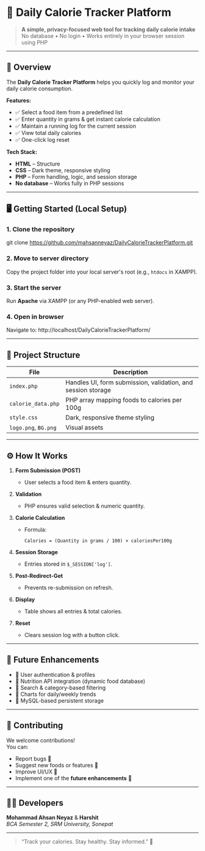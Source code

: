# 🥗 Daily Calorie Tracker Platform

> **A simple, privacy-focused web tool for tracking daily calorie intake**  
> No database • No login • Works entirely in your browser session using PHP

---

## 📌 Overview  

The **Daily Calorie Tracker Platform** helps you quickly log and monitor your daily calorie consumption.

**Features:**
- ✅ Select a food item from a predefined list
- ✅ Enter quantity in grams & get instant calorie calculation
- ✅ Maintain a running log for the current session
- ✅ View total daily calories
- ✅ One-click log reset

**Tech Stack:**
- **HTML** – Structure
- **CSS** – Dark theme, responsive styling
- **PHP** – Form handling, logic, and session storage
- **No database** – Works fully in PHP sessions

---

## 🖥️ Getting Started (Local Setup)

### 1. Clone the repository
git clone https://github.com/mahsanneyaz/DailyCalorieTrackerPlatform.git

### 2. Move to server directory  
Copy the project folder into your local server's root (e.g., `htdocs` in XAMPP).

### 3. Start the server  
Run **Apache** via XAMPP (or any PHP-enabled web server).

### 4. Open in browser  
Navigate to:
http://localhost/DailyCalorieTrackerPlatform/

---

## 📂 Project Structure

| File                | Description |
|---------------------|-------------|
| `index.php`         | Handles UI, form submission, validation, and session storage |
| `calorie_data.php`  | PHP array mapping foods to calories per 100g |
| `style.css`         | Dark, responsive theme styling |
| `logo.png`, `BG.png`| Visual assets |

---

## ⚙️ How It Works

1. **Form Submission (POST)**  
   - User selects a food item & enters quantity.
   
2. **Validation**  
   - PHP ensures valid selection & numeric quantity.

3. **Calorie Calculation**  
   - Formula:  
     ```
     Calories = (Quantity in grams / 100) × caloriesPer100g
     ```

4. **Session Storage**  
   - Entries stored in `$_SESSION['log']`.
   
5. **Post-Redirect-Get**  
   - Prevents re-submission on refresh.

6. **Display**  
   - Table shows all entries & total calories.

7. **Reset**  
   - Clears session log with a button click.

---

## 🌟 Future Enhancements

- 🔹 User authentication & profiles
- 🔹 Nutrition API integration (dynamic food database)
- 🔹 Search & category-based filtering
- 🔹 Charts for daily/weekly trends
- 🔹 MySQL-based persistent storage

---

## 🤝 Contributing

We welcome contributions!  
You can:
- Report bugs 🐛
- Suggest new foods or features 🍏
- Improve UI/UX 🎨
- Implement one of the **future enhancements** 🚀

---

## 🧑‍💻 Developers

**Mohammad Ahsan Neyaz** & **Harshit**  
_BCA Semester 2, SRM University, Sonepat_

---

> “Track your calories. Stay healthy. Stay informed.” 💪
